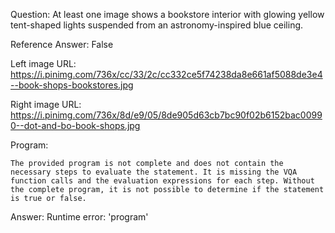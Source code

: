 Question: At least one image shows a bookstore interior with glowing yellow tent-shaped lights suspended from an astronomy-inspired blue ceiling.

Reference Answer: False

Left image URL: https://i.pinimg.com/736x/cc/33/2c/cc332ce5f74238da8e661af5088de3e4--book-shops-bookstores.jpg

Right image URL: https://i.pinimg.com/736x/8d/e9/05/8de905d63cb7bc90f02b6152bac00990--dot-and-bo-book-shops.jpg

Program:

```
The provided program is not complete and does not contain the necessary steps to evaluate the statement. It is missing the VQA function calls and the evaluation expressions for each step. Without the complete program, it is not possible to determine if the statement is true or false.
```
Answer: Runtime error: 'program'

